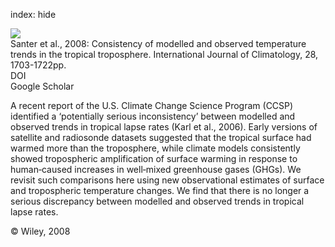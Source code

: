 index: hide

<div class="Citation">
    <div class="Citation-thumb CitationThumb-linked"  data-href="https://doi.org/10.1002/joc.1756">
      <img src="https://static.claimspace.cloud/climate-study-static/refs/thumbs/9/Santer_et_al_2008-thumb.png" />
    </div>

  <div class="Citation-body">
    <div class="Citation-text">Santer et al., 2008: Consistency of modelled and observed temperature trends in the tropical troposphere. <span class="Article-journal">International Journal of Climatology, </span><span class="Article-volume">28, </span>1703-1722pp.</div>
    <div class="Citation-links">
      <div class="CitationLink" data-href="https://doi.org/10.1002/joc.1756">
        <div class="CitationLink-icon CitationLink-Doi"></div>
        <div class="CitationLink-text">DOI</div>
      </div>
      <div class="CitationLink" data-href="https://scholar.google.com/scholar?q=10.1002/joc.1756">
        <div class="CitationLink-icon CitationLink-Scholar"></div>
        <div class="CitationLink-text">Google Scholar</div>
      </div>
    </div>
  </div>
</div>

A recent report of the U.S. Climate Change Science Program (CCSP) identified a ‘potentially serious inconsistency’ between modelled and observed trends in tropical lapse rates (Karl et al., 2006). Early versions of satellite and radiosonde datasets suggested that the tropical surface had warmed more than the troposphere, while climate models consistently showed tropospheric amplification of surface warming in response to human‐caused increases in well‐mixed greenhouse gases (GHGs). We revisit such comparisons here using new observational estimates of surface and tropospheric temperature changes. We find that there is no longer a serious discrepancy between modelled and observed trends in tropical lapse rates.

<div class="Citation-copy">
&copy; Wiley, 2008
</div>